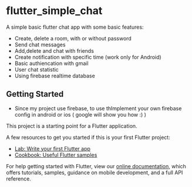 # flutter_simple_chat

A simple basic flutter chat app with some basic features:

- Create, delete a room, with or without password
- Send chat messages
- Add,delete and chat with friends
- Create notification with specific time (work only for Android)
- Basic authiencation with gmail
- User chat statistic
- Using firebase realtime database

## Getting Started

- Since my project use firebase, to use thImplement your own firebase config in android or ios ( google will show you how :) )

This project is a starting point for a Flutter application.

A few resources to get you started if this is your first Flutter project:

- [Lab: Write your first Flutter app](https://flutter.dev/docs/get-started/codelab)
- [Cookbook: Useful Flutter samples](https://flutter.dev/docs/cookbook)

For help getting started with Flutter, view our 
[online documentation](https://flutter.dev/docs), which offers tutorials, 
samples, guidance on mobile development, and a full API reference.
